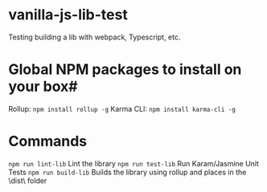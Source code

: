 # vanilla-js-lib-test
Testing building a lib with webpack, Typescript, etc.

# Global NPM packages to install on your box#
Rollup:
`npm install rollup -g`
Karma CLI:
`npm install karma-cli -g`

# Commands #
`npm run lint-lib` Lint the library
`npm run test-lib` Run Karam/Jasmine Unit Tests
`npm run build-lib` Builds the library using rollup and places in the \dist\ folder